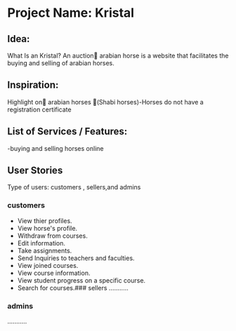# Project Name: Kristal
## Idea:
What Is an Kristal? 
An auction ِarabian horse is a website that facilitates the buying and selling of arabian horses.
## Inspiration:
Highlight on ِarabian horses (ٍShabi horses)-Horses  do not have a registration certificate
## List of Services / Features:
-buying and selling horses online 
## User Stories
Type of users: customers , sellers,and admins
### customers
- View thier profiles.
- View horse's profile.
- Withdraw from courses.
- Edit information.
- Take assignments.
- Send Inquiries to teachers and faculties.
- View joined courses.
- View course information.
- View student progress on a specific course.
- Search for courses.### sellers
...........
### admins
...........
